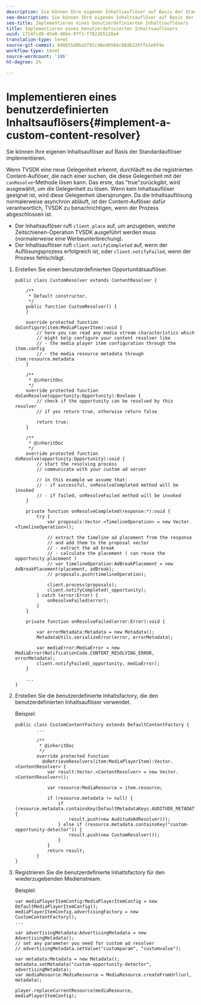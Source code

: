 ```yaml
---
description: Sie können Ihre eigenen Inhaltsauflöser auf Basis der Standardauflöser implementieren.
seo-description: Sie können Ihre eigenen Inhaltsauflöser auf Basis der Standardauflöser implementieren.
seo-title: Implementieren eines benutzerdefinierten Inhaltsauflösers
title: Implementieren eines benutzerdefinierten Inhaltsauflösers
uuid: 1714fcd9-45e0-48be-97f3-f702265128a4
translation-type: tm+mt
source-git-commit: 040655d8ba5f91c98ed0584c08db226ffe1e0f4e
workflow-type: tm+mt
source-wordcount: '186'
ht-degree: 2%

---
```



# Implementieren eines benutzerdefinierten Inhaltsauflösers{#implement-a-custom-content-resolver}

Sie können Ihre eigenen Inhaltsauflöser auf Basis der Standardauflöser implementieren.

Wenn TVSDK eine neue Gelegenheit erkennt, durchläuft es die registrierten Content-Auflöser, die nach einer suchen, die diese Gelegenheit mit der `canResolve`-Methode lösen kann. Das erste, das &quot;true&quot;zurückgibt, wird ausgewählt, um die Gelegenheit zu lösen. Wenn kein Inhaltsauflöser geeignet ist, wird diese Gelegenheit übersprungen. Da die Inhaltsauflösung normalerweise asynchron abläuft, ist der Content-Auflöser dafür verantwortlich, TVSDK zu benachrichtigen, wenn der Prozess abgeschlossen ist.

* Der Inhaltsauflöser ruft `client.place` auf, um anzugeben, welche Zeitschienen-Operation TVSDK ausgeführt werden muss (normalerweise eine Werbeunterbrechung).
* Der Inhaltsauflöser ruft `client.notifyCompleted` auf, wenn der Auflösungsprozess erfolgreich ist, oder `client.notifyFailed`, wenn der Prozess fehlschlägt.

1. Erstellen Sie einen benutzerdefinierten Opportunitätsauflöser.

   ```
   public class CustomResolver extends ContentResolver { 
   
       /** 
        * Default constructor. 
        */ 
       public function CustomResolver() { 
       } 
   
       override protected function doConfigure(item:MediaPlayerItem):void { 
           // here you can read any media stream characteristics which 
           // might help configure your content resolver like 
           // - the media player item configuration through the item.config 
           // - the media resource metadata through item.resource.metadata 
       } 
   
       /** 
        * @inheritDoc 
        */ 
       override protected function doCanResolve(opportunity:Opportunity):Boolean { 
           // check if the opportunity can be resolved by this resolver 
           // if yes return true, otherwise return false 
   
           return true; 
       } 
   
       /** 
        * @inheritDoc 
        */ 
       override protected function doResolve(opportunity:Opportunity):void { 
           // start the resolving process 
           // communicate with your custom ad server 
   
           // in this example we assume that: 
           // - if successful, onResolveCompleted method will be invoked 
           // - if failed, onResolveFailed method will be invoked 
       } 
   
       private function onResolveCompleted(response:*):void { 
           try { 
               var proposals:Vector.<TimelineOperation> = new Vector.<TimelineOperation>(); 
   
               // extract the timeline ad placement from the response 
               // and add them to the proposal vector 
               // - extract the ad break 
               // - calculate the placement ( can reuse the opportunity.placement ) 
               // var timelineOperation:AdBreakPlacement = new AdBreakPlacement(placement, adBreak); 
               // proposals.push(timelineOperation); 
   
               client.process(proposals); 
               client.notifyCompleted(_opportunity); 
           } catch (error:Error) { 
               onResolveFailed(error); 
           } 
       } 
   
       private function onResolveFailed(error:Error):void { 
   
           var errorMetadata:Metadata = new Metadata(); 
           MetadataUtils.serializeError(error, errorMetadata); 
   
           var mediaError:MediaError = new MediaError(NotificationCode.CONTENT_RESOLVING_ERROR, errorMetadata); 
           client.notifyFailed(_opportunity, mediaError); 
       } 
   
       ... 
   }
   ```

1. Erstellen Sie die benutzerdefinierte Inhaltsfactory, die den benutzerdefinierten Inhaltsauflöser verwendet.

   Beispiel:

   ```
   public class CustomContentFactory extends DefaultContentFactory { 
           ... 
   
           /** 
            * @inheritDoc 
            */ 
           override protected function  
             doRetrieveResolvers(item:MediaPlayerItem):Vector.<ContentResolver> { 
               var result:Vector.<ContentResolver> = new Vector.<ContentResolver>(); 
   
               var resource:MediaResource = item.resource; 
   
               if (resource.metadata != null) { 
                   if (resource.metadata.containsKey(DefaultMetadataKeys.AUDITUDE_METADATA_KEY)) { 
                       result.push(new AuditudeAdResolver()); 
                   } else if (resource.metadata.containsKey("custom-opportunity-detector")) { 
                       result.push(new CustomResolver()); 
                   } 
               } 
               return result; 
           } 
   }
   ```

1. Registrieren Sie die benutzerdefinierte Inhaltsfactory für den wiederzugebenden Medienstream.

   Beispiel:

   ```
   var mediaPlayerItemConfig:MediaPlayerItemConfig = new DefaultMediaPlayerItemConfig(); 
   mediaPlayerItemConfig.advertisingFactory = new CustomContentFactory(); 
   ... 
   
   var advertisingMetadata:AdvertisingMetadata = new AdvertisingMetadata(); 
   // set any parameter you need for custom ad resolver 
   // advertisingMetadata.setValue("customparam", "customvalue"); 
   
   var metadata:Metadata = new Metadata(); 
   metadata.setMetadata("custom-opportunity-detector", advertisingMetadata); 
   var mediaResource:MediaResource = MediaResource.createFromUrl(url, metadata);
   
   player.replaceCurrentResource(mediaResource, mediaPlayerItemConfig);
   ```

